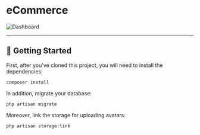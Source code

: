 # eCommerce

![Dashboard](https://github.com/mahmoudmohamedramadan/Delivery-Management/assets/48416569/d46922ca-60c8-4a17-b436-a9d4db463516 "Dashboard")

- - -

## 🚀 Getting Started

First, after you've cloned this project, you will need to install the dependencies:

```SHELL
composer install
```

In addition, migrate your database:

```SHELL
php artisan migrate
```

Moreover, link the storage for uploading avatars:

```SHELL
php artisan storage:link
```
